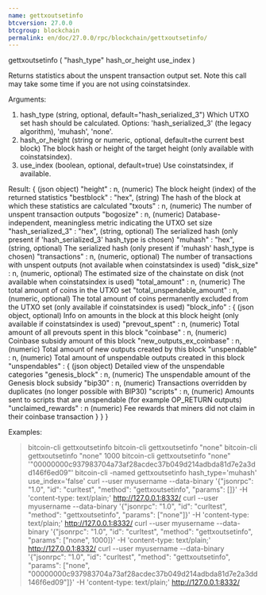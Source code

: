 ```yaml
---
name: gettxoutsetinfo
btcversion: 27.0.0
btcgroup: blockchain
permalink: en/doc/27.0.0/rpc/blockchain/gettxoutsetinfo/
---
```


gettxoutsetinfo ( "hash_type" hash_or_height use_index )

Returns statistics about the unspent transaction output set.
Note this call may take some time if you are not using coinstatsindex.

Arguments:
1. hash_type         (string, optional, default="hash_serialized_3") Which UTXO set hash should be calculated. Options: 'hash_serialized_3' (the legacy algorithm), 'muhash', 'none'.
2. hash_or_height    (string or numeric, optional, default=the current best block) The block hash or height of the target height (only available with coinstatsindex).
3. use_index         (boolean, optional, default=true) Use coinstatsindex, if available.

Result:
{                                     (json object)
  "height" : n,                       (numeric) The block height (index) of the returned statistics
  "bestblock" : "hex",                (string) The hash of the block at which these statistics are calculated
  "txouts" : n,                       (numeric) The number of unspent transaction outputs
  "bogosize" : n,                     (numeric) Database-independent, meaningless metric indicating the UTXO set size
  "hash_serialized_3" : "hex",        (string, optional) The serialized hash (only present if 'hash_serialized_3' hash_type is chosen)
  "muhash" : "hex",                   (string, optional) The serialized hash (only present if 'muhash' hash_type is chosen)
  "transactions" : n,                 (numeric, optional) The number of transactions with unspent outputs (not available when coinstatsindex is used)
  "disk_size" : n,                    (numeric, optional) The estimated size of the chainstate on disk (not available when coinstatsindex is used)
  "total_amount" : n,                 (numeric) The total amount of coins in the UTXO set
  "total_unspendable_amount" : n,     (numeric, optional) The total amount of coins permanently excluded from the UTXO set (only available if coinstatsindex is used)
  "block_info" : {                    (json object, optional) Info on amounts in the block at this block height (only available if coinstatsindex is used)
    "prevout_spent" : n,              (numeric) Total amount of all prevouts spent in this block
    "coinbase" : n,                   (numeric) Coinbase subsidy amount of this block
    "new_outputs_ex_coinbase" : n,    (numeric) Total amount of new outputs created by this block
    "unspendable" : n,                (numeric) Total amount of unspendable outputs created in this block
    "unspendables" : {                (json object) Detailed view of the unspendable categories
      "genesis_block" : n,            (numeric) The unspendable amount of the Genesis block subsidy
      "bip30" : n,                    (numeric) Transactions overridden by duplicates (no longer possible with BIP30)
      "scripts" : n,                  (numeric) Amounts sent to scripts that are unspendable (for example OP_RETURN outputs)
      "unclaimed_rewards" : n         (numeric) Fee rewards that miners did not claim in their coinbase transaction
    }
  }
}

Examples:
> bitcoin-cli gettxoutsetinfo 
> bitcoin-cli gettxoutsetinfo "none"
> bitcoin-cli gettxoutsetinfo "none" 1000
> bitcoin-cli gettxoutsetinfo "none" '"00000000c937983704a73af28acdec37b049d214adbda81d7e2a3dd146f6ed09"'
> bitcoin-cli -named gettxoutsetinfo hash_type='muhash' use_index='false'
> curl --user myusername --data-binary '{"jsonrpc": "1.0", "id": "curltest", "method": "gettxoutsetinfo", "params": []}' -H 'content-type: text/plain;' http://127.0.0.1:8332/
> curl --user myusername --data-binary '{"jsonrpc": "1.0", "id": "curltest", "method": "gettxoutsetinfo", "params": ["none"]}' -H 'content-type: text/plain;' http://127.0.0.1:8332/
> curl --user myusername --data-binary '{"jsonrpc": "1.0", "id": "curltest", "method": "gettxoutsetinfo", "params": ["none", 1000]}' -H 'content-type: text/plain;' http://127.0.0.1:8332/
> curl --user myusername --data-binary '{"jsonrpc": "1.0", "id": "curltest", "method": "gettxoutsetinfo", "params": ["none", "00000000c937983704a73af28acdec37b049d214adbda81d7e2a3dd146f6ed09"]}' -H 'content-type: text/plain;' http://127.0.0.1:8332/


